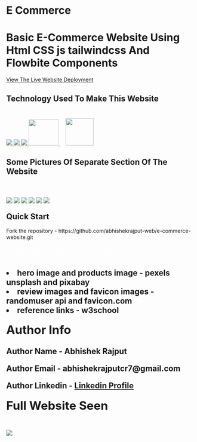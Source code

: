 # E Commerce
<h1>Basic E-Commerce Website Using Html CSS js tailwindcss And Flowbite Components</h1>
<p><a href="https://abhishekrajput-web.github.io/e-commerce-website/">View The Live Website Deployment <a><p>

<h2 style="color:white">Technology Used To Make This Website</h2>

<div style="margin-top:40px">
 <a href="https://www.w3.org/html/" target="_blank"> <img src="https://img.icons8.com/color/94/000000/html-5.png"/> </a> 
    <a href="https://www.w3schools.com/css/" target="_blank"> <img src="https://img.icons8.com/color/94/000000/css3.png"/> </a> 
    <a href="https://developer.mozilla.org/en-US/docs/Web/JavaScript" target="_blank"> <img src="https://img.icons8.com/color/94/000000/javascript.png"/> </a> 
      <a href="https://tailwind.com" target="_blank"> <img style="margin-bottom:12px" src="https://res.cloudinary.com/practicaldev/image/fetch/s--I8Y4H5y3--/c_imagga_scale,f_auto,fl_progressive,h_900,q_auto,w_1600/https://dev-to-uploads.s3.amazonaws.com/uploads/articles/3hw1khdd4inhjri40vkx.jpg" width=80 height=70/> </a> 
            <a  href="https://flowbite.com" target="_blank"> <img style="margin-bottom:10px;margin-right:20px;margin-left:15px" src="https://flowbite.com/static/og-image-88b595914936ead2a59467541bbbc934.png" width=75 height=73/> </a> 
</div>

<h2 style="margin-top:20px">Some Pictures Of Separate Section Of The Website</h2>
<div>
<img style="margin-top:40px" src="website pics/website%20pic1.jpeg">
<img style="margin-top:20px" src="website pics/website%20pic2.jpeg">
<img style="margin-top:20px" src="website pics/website%20pic3.jpeg">
<img style="margin-top:20px" src="website pics/website%20pic4.jpeg">
<img style="margin-top:20px" src="website pics/website%20pic5.jpeg">
<img style="margin-top:20px" src="website pics/website%20pic6.jpeg">
<div>
 
 
<h2 style="margin-top:20px">Quick Start</h2>
<p>Fork the repository - https://github.com/abhishekrajput-web/e-commerce-website.git<p>


<h2 style="color:white;margin-top:20px">Credit For Images And Favicon<h2>

<div>
<li>hero image and products image - <b>pexels unsplash and pixabay</b></li>

<li>review images and favicon images - <b>randomuser api and favicon.com</b></li>
<li>reference links - <b>w3school</b></li>
<div>

 
<h2 style="margin-top:20px">Author Info</h2>
<p>Author Name - Abhishek Rajput<p>
<p>Author Email - abhishekrajputcr7@gmail.com<p>
<p>Author Linkedin - <a href="https://linkedin.com/in/abhishek-rajput-58b5811a8">Linkedin Profile</a><p>
 

<h2 style="margin-top:20px">Full Website Seen</h2>
<div>
<img style="margin-top:20px" src="website pics/website pic full.jpeg">
</div>

